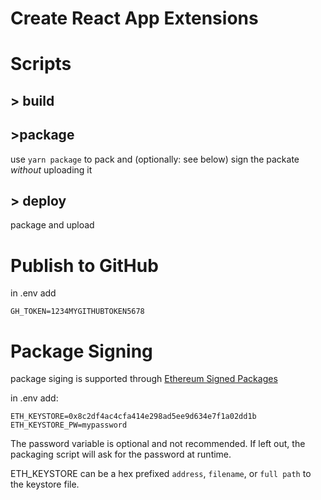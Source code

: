 # Create React App Extensions

# Scripts

## > build

## >package
use `yarn package` to pack and (optionally: see below) sign the packate *without* uploading it

## > deploy
package and upload

# Publish to GitHub

in .env add
```
GH_TOKEN=1234MYGITHUBTOKEN5678
```

# Package Signing

package siging is supported through [Ethereum Signed Packages](https://github.com/PhilippLgh/ethereum-signed-packages)

in .env add:
```
ETH_KEYSTORE=0x8c2df4ac4cfa414e298ad5ee9d634e7f1a02dd1b
ETH_KEYSTORE_PW=mypassword
```
The password variable is optional and not recommended. If left out, the packaging script will ask for the password at runtime.

ETH_KEYSTORE can be a hex prefixed `address`, `filename`, or `full path` to the keystore file.

